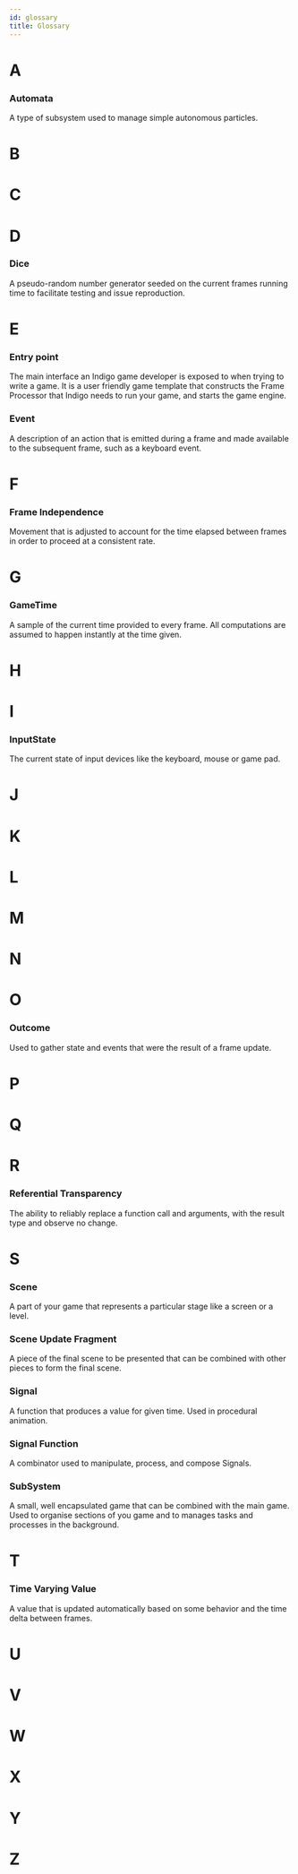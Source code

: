 ```yaml
---
id: glossary
title: Glossary
---
```


# A

### Automata

A type of subsystem used to manage simple autonomous particles.

# B

# C

# D

### Dice

A pseudo-random number generator seeded on the current frames running time to facilitate testing and issue reproduction.

# E

### Entry point

The main interface an Indigo game developer is exposed to when trying to write a game. It is a user friendly game template that constructs the Frame Processor that Indigo needs to run your game, and starts the game engine.

### Event

A description of an action that is emitted during a frame and made available to the subsequent frame, such as a keyboard event.

# F

### Frame Independence

Movement that is adjusted to account for the time elapsed between frames in order to proceed at a consistent rate.

# G

### GameTime

A sample of the current time provided to every frame. All computations are assumed to happen instantly at the time given.

# H

# I

### InputState

The current state of input devices like the keyboard, mouse or game pad.

# J

# K

# L

# M

# N

# O

### Outcome

Used to gather state and events that were the result of a frame update.

# P

# Q

# R

### Referential Transparency

The ability to reliably replace a function call and arguments, with the result type and observe no change.

# S

### Scene

A part of your game that represents a particular stage like a screen or a level.

### Scene Update Fragment

A piece of the final scene to be presented that can be combined with other pieces to form the final scene.

### Signal

A function that produces a value for given time. Used in procedural animation.

### Signal Function

A combinator used to manipulate, process, and compose Signals.

### SubSystem

A small, well encapsulated game that can be combined with the main game. Used to organise sections of you game and to manages tasks and processes in the background.

# T

### Time Varying Value

A value that is updated automatically based on some behavior and the time delta between frames.

# U

# V

# W

# X

# Y

# Z
